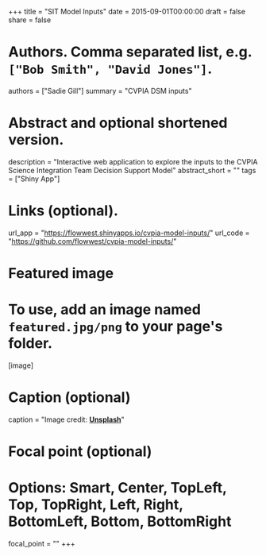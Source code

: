 +++
title = "SIT Model Inputs"
date = 2015-09-01T00:00:00
draft = false
share = false

# Authors. Comma separated list, e.g. `["Bob Smith", "David Jones"]`.
authors = ["Sadie Gill"]
summary = "CVPIA DSM inputs"


# Abstract and optional shortened version.
description = "Interactive web application to explore the inputs to the CVPIA Science Integration Team Decision Support Model"
abstract_short = ""
tags = ["Shiny App"]


# Links (optional).
url_app = "https://flowwest.shinyapps.io/cvpia-model-inputs/"
url_code = "https://github.com/flowwest/cvpia-model-inputs/"


# Featured image
# To use, add an image named `featured.jpg/png` to your page's folder. 
[image]
  # Caption (optional)
  caption = "Image credit: [**Unsplash**](https://unsplash.com/photos/jdD8gXaTZsc)"

  # Focal point (optional)
  # Options: Smart, Center, TopLeft, Top, TopRight, Left, Right, BottomLeft, Bottom, BottomRight
  focal_point = ""
+++

